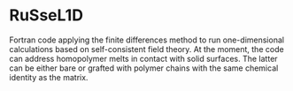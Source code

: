 # RuSseL1D
Fortran code applying the finite differences method to run one-dimensional calculations based on self-consistent field theory. At the moment, the code can address homopolymer melts in contact with solid surfaces. The latter can be either bare or grafted with polymer chains with the same chemical identity as the matrix.
